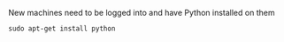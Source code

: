 New machines need to be logged into and have Python installed on them

    sudo apt-get install python
